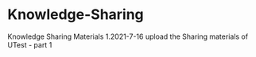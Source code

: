 # Knowledge-Sharing
Knowledge Sharing Materials
1.2021-7-16 
upload the Sharing materials of UTest - part 1
